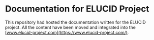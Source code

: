 Documentation for ELUCID Project
================================

This repository had hosted the documentation written for the ELUCID project.
All the content have been moved and integrated into the [www.elucid-project.com](https://www.elucid-project.com/).

